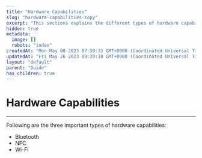 ```yaml
---
title: "Hardware Capabilities"
slug: "hardware-capabilities-copy"
excerpt: "This sections explains the different types of hardware capabilities of the Mini App."
hidden: true
metadata: 
  image: []
  robots: "index"
createdAt: "Mon May 08 2023 07:59:33 GMT+0000 (Coordinated Universal Time)"
updatedAt: "Fri May 26 2023 09:20:18 GMT+0000 (Coordinated Universal Time)"
layout: "default"
parent: "Guide"
has_children: true
---
```

# Hardware Capabilities 
*** 
Following are the three important types of hardware capabilities:

- Bluetooth
- NFC
- Wi-Fi
